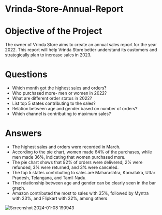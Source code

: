 # Vrinda-Store-Annual-Report
 # Objective of the Project 
  The owner of Vrinda Store aims to create an annual sales report for the year 2022. This report will help Vrinda Store better 
  understand its customers and strategically plan to increase sales in 2023.
  # Questions 
- Which month got the highest sales and orders?
- Who purchased more- men or women in 2022?
- What are different order status in 2022?
- List top 5 states contributing to the sales?
- Relation between age and gender based on number of orders?
- Which channel is contributing to maximum sales?
# Answers
- The highest sales and orders were recorded in March.
- According to the pie chart, women made 64% of the purchases, while men made 36%, indicating that women purchased more.
- The pie chart shows that 92% of orders were delivered, 2% were refunded, 3% were returned, and 3% were canceled.
- The top 5 states contributing to sales are Maharashtra, Karnataka, Uttar Pradesh, Telangana, and Tamil Nadu.
- The relationship between age and gender can be clearly seen in the bar graph.
- Amazon contributed the most to sales with 35%, followed by Myntra with 23%, and Flipkart with 22%, among others

![Screenshot 2024-01-08 190943](https://github.com/Gautam20024/Excel-Projects/assets/154214132/5c7f65e3-7b90-4418-a46e-85c614ad2fcc)

